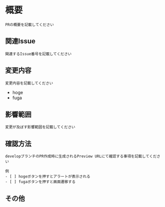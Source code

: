 # 概要
```
PRの概要を記載してください
```

## 関連Issue

```
関連するIssue番号を記載してください
```

## 変更内容

```
変更内容を記載してください
```

- hoge
- fuga

## 影響範囲

```
変更が及ぼす影響範囲を記載してください
```

## 確認方法

```
developブランチのPR作成時に生成されるPreview URLにて確認する事項を記載してください

例
- [ ] hogeボタンを押すとアラートが表示される
- [ ] fugaボタンを押すと画面遷移する
```

## その他